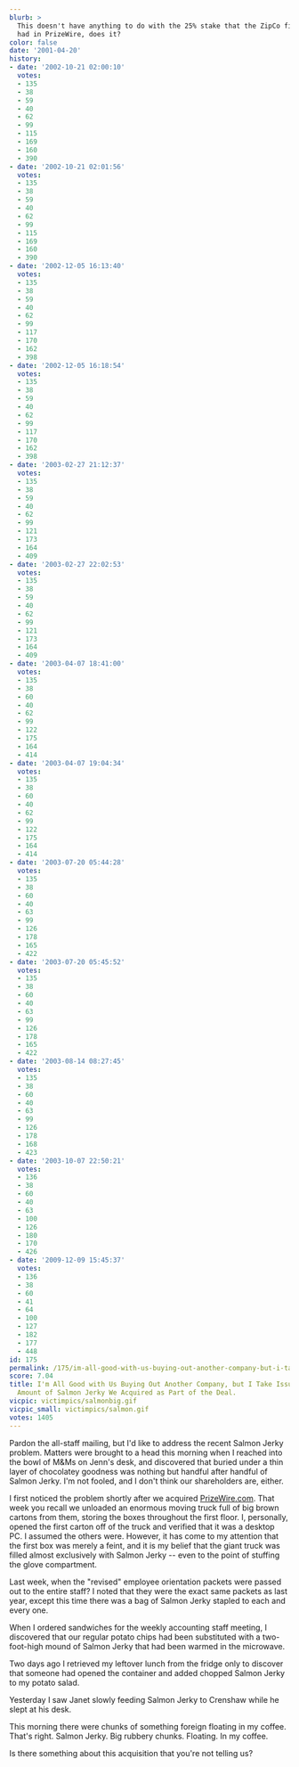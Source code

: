```yaml
---
blurb: >
  This doesn't have anything to do with the 25% stake that the ZipCo fish oil company
  had in PrizeWire, does it?
color: false
date: '2001-04-20'
history:
- date: '2002-10-21 02:00:10'
  votes:
  - 135
  - 38
  - 59
  - 40
  - 62
  - 99
  - 115
  - 169
  - 160
  - 390
- date: '2002-10-21 02:01:56'
  votes:
  - 135
  - 38
  - 59
  - 40
  - 62
  - 99
  - 115
  - 169
  - 160
  - 390
- date: '2002-12-05 16:13:40'
  votes:
  - 135
  - 38
  - 59
  - 40
  - 62
  - 99
  - 117
  - 170
  - 162
  - 398
- date: '2002-12-05 16:18:54'
  votes:
  - 135
  - 38
  - 59
  - 40
  - 62
  - 99
  - 117
  - 170
  - 162
  - 398
- date: '2003-02-27 21:12:37'
  votes:
  - 135
  - 38
  - 59
  - 40
  - 62
  - 99
  - 121
  - 173
  - 164
  - 409
- date: '2003-02-27 22:02:53'
  votes:
  - 135
  - 38
  - 59
  - 40
  - 62
  - 99
  - 121
  - 173
  - 164
  - 409
- date: '2003-04-07 18:41:00'
  votes:
  - 135
  - 38
  - 60
  - 40
  - 62
  - 99
  - 122
  - 175
  - 164
  - 414
- date: '2003-04-07 19:04:34'
  votes:
  - 135
  - 38
  - 60
  - 40
  - 62
  - 99
  - 122
  - 175
  - 164
  - 414
- date: '2003-07-20 05:44:28'
  votes:
  - 135
  - 38
  - 60
  - 40
  - 63
  - 99
  - 126
  - 178
  - 165
  - 422
- date: '2003-07-20 05:45:52'
  votes:
  - 135
  - 38
  - 60
  - 40
  - 63
  - 99
  - 126
  - 178
  - 165
  - 422
- date: '2003-08-14 08:27:45'
  votes:
  - 135
  - 38
  - 60
  - 40
  - 63
  - 99
  - 126
  - 178
  - 168
  - 423
- date: '2003-10-07 22:50:21'
  votes:
  - 136
  - 38
  - 60
  - 40
  - 63
  - 100
  - 126
  - 180
  - 170
  - 426
- date: '2009-12-09 15:45:37'
  votes:
  - 136
  - 38
  - 60
  - 41
  - 64
  - 100
  - 127
  - 182
  - 177
  - 448
id: 175
permalink: /175/im-all-good-with-us-buying-out-another-company-but-i-take-issue-with-the-amount-of-salmon-jerky-we-acquired-as-part-of-the-deal/
score: 7.04
title: I'm All Good with Us Buying Out Another Company, but I Take Issue with the
  Amount of Salmon Jerky We Acquired as Part of the Deal.
vicpic: victimpics/salmonbig.gif
vicpic_small: victimpics/salmon.gif
votes: 1405
---
```


Pardon the all-staff mailing, but I'd like to address the recent Salmon
Jerky problem. Matters were brought to a head this morning when I
reached into the bowl of M&Ms on Jenn's desk, and discovered that buried
under a thin layer of chocolatey goodness was nothing but handful after
handful of Salmon Jerky. I'm not fooled, and I don't think our
shareholders are, either.

I first noticed the problem shortly after we acquired
[PrizeWire.com](@/victim/20.md). That week you recall we unloaded an
enormous moving truck full of big brown cartons from them, storing the
boxes throughout the first floor. I, personally, opened the first carton
off of the truck and verified that it was a desktop PC. I assumed the
others were. However, it has come to my attention that the first box was
merely a feint, and it is my belief that the giant truck was filled
almost exclusively with Salmon Jerky -- even to the point of stuffing
the glove compartment.

Last week, when the "revised" employee orientation packets were passed
out to the entire staff? I noted that they were the exact same packets
as last year, except this time there was a bag of Salmon Jerky stapled
to each and every one.

When I ordered sandwiches for the weekly accounting staff meeting, I
discovered that our regular potato chips had been substituted with a
two-foot-high mound of Salmon Jerky that had been warmed in the
microwave.

Two days ago I retrieved my leftover lunch from the fridge only to
discover that someone had opened the container and added chopped Salmon
Jerky to my potato salad.

Yesterday I saw Janet slowly feeding Salmon Jerky to Crenshaw while he
slept at his desk.

This morning there were chunks of something foreign floating in my
coffee. That's right. Salmon Jerky. Big rubbery chunks. Floating. In my
coffee.

Is there something about this acquisition that you're not telling us?